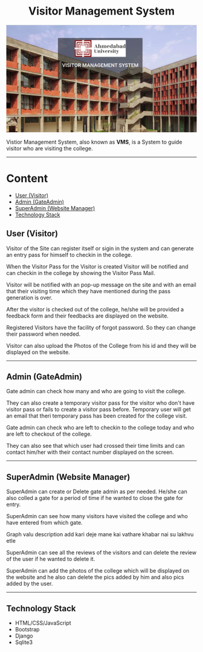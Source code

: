 <h1 align = "center">
    Visitor Management System
</h1>

<p>
<img src = "VMS.png">
</p>

<p>
Vistior Management System, also known as <strong>VMS</strong>, is a System to guide visitor who are visiting the college.
</p>

---

<h1>Content</h1>

- [User (Visitor)](#user-visitor)
- [Admin (GateAdmin)](#admin-gateadmin)
- [SuperAdmin (Website Manager)](#superadmin-website-manager)
- [Technology Stack](#technology-stack)


## User (Visitor)
Visitor of the Site can register itself or sigin in the system and can generate an entry pass for himself to checkin in the college.

When the Visitor Pass for the Visitor is created Visitor will be notified and can checkin in the college by showing the Visitor Pass Mail.

Visitor will be notified with an pop-up message on the site and with an email that their visiting time which they have mentioned during the pass generation is over.

After the visitor is checked out of the college, he/she will be provided a feedback form and their feedbacks are displayed on the website.

Registered Visitors have the facility of forgot password. So they can change their password when needed.

Visitor can also upload the Photos of the College from his id and they will be displayed on the website.

---

## Admin (GateAdmin)

Gate admin can check how many and who are going to visit the college. 
    
They can also create a temporary visitor pass for the visitor who don't have visitor pass or fails to create a visitor pass before. Temporary user will get an email that theri temporary pass has been created for the college visit.

Gate admin can check who are left to checkin to the college today and who are left to checkout of the college.

They can also see that which user had crossed their time limits and can contact him/her with their contact number displayed on the screen.

---
## SuperAdmin (Website Manager)

SuperAdmin can create or Delete gate admin as per needed. He/she can also colled a gate for a period of time if he wanted to close the gate for entry.

SuperAdmin can see how many visitors have visited the college and who have entered from which gate.



Graph valu description add kari deje mane kai vathare khabar nai su lakhvu etle



SuperAdmin can see all the reviews of the visitors and can delete the review of the user if he wanted to delete it.

SuperAdmin can add the photos of the college which will be displayed on the website and he also can delete the pics added by him and also pics added by the user.

---
## Technology Stack
- HTML/CSS/JavaScript
- Bootstrap
- Django
- Sqlite3
